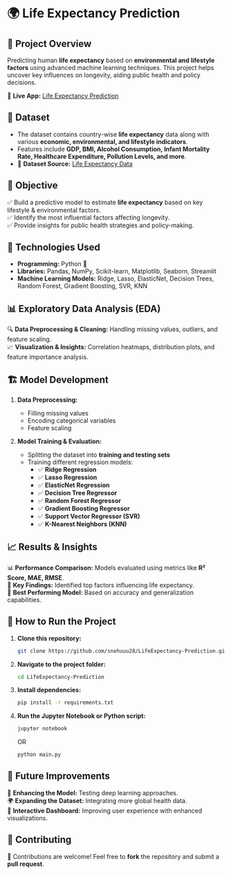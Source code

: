 # 🌍 Life Expectancy Prediction

## 📌 Project Overview

Predicting human **life expectancy** based on **environmental and lifestyle factors** using advanced machine learning techniques. This project helps uncover key influences on longevity, aiding public health and policy decisions.

🔗 **Live App:** [Life Expectancy Prediction](https://life-expectancy-prediction.streamlit.app/)  

## 📂 Dataset

- The dataset contains country-wise **life expectancy** data along with various **economic, environmental, and lifestyle indicators**.
- Features include **GDP, BMI, Alcohol Consumption, Infant Mortality Rate, Healthcare Expenditure, Pollution Levels, and more**.
- 📜 **Dataset Source:** [Life Expectancy Data](https://github.com/shr130/Life-Expectancy-Prediction/blob/main/Life%20Expectancy%20Data.csv
)

## 🎯 Objective

✅ Build a predictive model to estimate **life expectancy** based on key lifestyle & environmental factors.  
✅ Identify the most influential factors affecting longevity.  
✅ Provide insights for public health strategies and policy-making.

## 🔧 Technologies Used

- **Programming:** Python 🐍
- **Libraries:** Pandas, NumPy, Scikit-learn, Matplotlib, Seaborn, Streamlit
- **Machine Learning Models:** Ridge, Lasso, ElasticNet, Decision Trees, Random Forest, Gradient Boosting, SVR, KNN

## 📊 Exploratory Data Analysis (EDA)

🔍 **Data Preprocessing & Cleaning:** Handling missing values, outliers, and feature scaling.  
📈 **Visualization & Insights:** Correlation heatmaps, distribution plots, and feature importance analysis.  

## 🏗️ Model Development

1. **Data Preprocessing:** 
   - Filling missing values 
   - Encoding categorical variables 
   - Feature scaling 

2. **Model Training & Evaluation:**
   - Splitting the dataset into **training and testing sets**
   - Training different regression models:
     - ✅ **Ridge Regression**
     - ✅ **Lasso Regression**
     - ✅ **ElasticNet Regression**
     - ✅ **Decision Tree Regressor**
     - ✅ **Random Forest Regressor**
     - ✅ **Gradient Boosting Regressor**
     - ✅ **Support Vector Regressor (SVR)**
     - ✅ **K-Nearest Neighbors (KNN)**

## 📈 Results & Insights

📊 **Performance Comparison:** Models evaluated using metrics like **R² Score, MAE, RMSE**.  
📌 **Key Findings:** Identified top factors influencing life expectancy.  
🚀 **Best Performing Model:** Based on accuracy and generalization capabilities.

## 🚀 How to Run the Project

1. **Clone this repository:**
   ```bash
   git clone https://github.com/snehuuu28/LifeExpectancy-Prediction.git
   ```
2. **Navigate to the project folder:**
   ```bash
   cd LifeExpectancy-Prediction
   ```
3. **Install dependencies:**
   ```bash
   pip install -r requirements.txt
   ```
4. **Run the Jupyter Notebook or Python script:**
   ```bash
   jupyter notebook
   ```
   OR
   ```bash
   python main.py
   ```

## 🌟 Future Improvements

🚀 **Enhancing the Model:** Testing deep learning approaches.  
🌍 **Expanding the Dataset:** Integrating more global health data.  
📱 **Interactive Dashboard:** Improving user experience with enhanced visualizations.  

## 🤝 Contributing

👥 Contributions are welcome! Feel free to **fork** the repository and submit a **pull request**.


